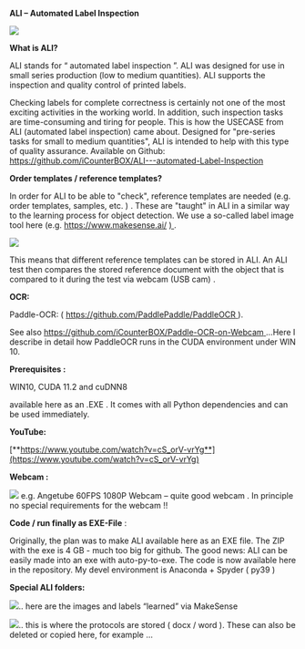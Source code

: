 ﻿**ALI – Automated Label Inspection**

![](Aspose.Words.2abc5b30-61d2-4b07-af4f-68db8a666da2.001.png)

**What is ALI?**

ALI stands for “ automated label inspection ”. ALI was designed for use in small series production (low to medium quantities). ALI supports the inspection and quality control of printed labels.

Checking labels for complete correctness is certainly not one of the most exciting activities in the working world. In addition, such inspection tasks are time-consuming and tiring for people. This is how the USECASE from ALI (automated label inspection) came about. Designed for "pre-series tasks for small to medium quantities", ALI is intended to help with this type of quality assurance. 
Available on Github: <https://github.com/iCounterBOX/ALI---automated-Label-Inspection>

**Order templates / reference templates?**

In order for ALI to be able to "check", reference templates are needed (e.g. order templates, samples, etc. ) . These are "taught" in ALI in a similar way to the learning process for object detection. We use a so-called label image tool here (e.g. https://www.makesense.ai/ [) ](https://www.makesense.ai/).



![](Aspose.Words.2abc5b30-61d2-4b07-af4f-68db8a666da2.002.png)

This means that different reference templates can be stored in ALI. An ALI test then compares the stored reference document with the object that is compared to it during the test via webcam (USB cam) .

**OCR:**

Paddle-OCR:  ( [https://github.com/PaddlePaddle/PaddleOCR ](https://github.com/PaddlePaddle/PaddleOCR)).

See also [https://github.com/iCounterBOX/Paddle-OCR-on-Webcam ](https://github.com/iCounterBOX/Paddle-OCR-on-Webcam)...Here I describe in detail how PaddleOCR runs in the CUDA environment under WIN 10.

**Prerequisites :**

WIN10, CUDA 11.2 and cuDNN8​

available here as an .EXE . It comes with all Python dependencies and can be used immediately.

**YouTube:**

[**https://www.youtube.com/watch?v=cS_orV-vrYg**](https://www.youtube.com/watch?v=cS_orV-vrYg)

**Webcam :**

![](Aspose.Words.2abc5b30-61d2-4b07-af4f-68db8a666da2.003.png)  e.g. Angetube 60FPS 1080P Webcam – quite good webcam . In principle no special requirements for the webcam !!


**Code / run finally as EXE-File** :

Originally, the plan was to make ALI available here as an EXE file. The ZIP with the exe is 4 GB - much too big for github. The good news: ALI can be easily made into an exe with auto-py-to-exe. The code is now available here in the repository. My devel environment is Anaconda + Spyder ( py39 )

**Special ALI folders:**

![](Aspose.Words.2abc5b30-61d2-4b07-af4f-68db8a666da2.004.png).. here are the images and labels “learned” via MakeSense

![](Aspose.Words.2abc5b30-61d2-4b07-af4f-68db8a666da2.005.png).. this is where the protocols are stored ( docx / word ). These can also be deleted or copied here, for example ...


